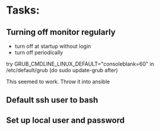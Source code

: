 # Tasks:

## Turning off monitor regularly
- turn off at startup without login
- turn off periodically

try GRUB_CMDLINE_LINUX_DEFAULT="consoleblank=60" in /etc/default/grub (do sudo update-grub after)

This seemed to work. Throw it into ansible


## Default ssh user to bash

## Set up local user and password
